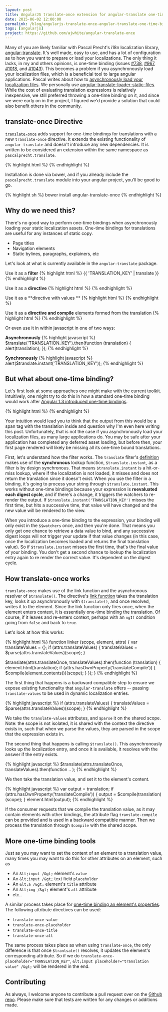 ```yaml
---
layout: post
title: AngularJS translate-once extension for angular-translate one-time binding support
date: 2015-06-02 12:00:00
permalink: /blog/angularjs-translate-once-angular-translate-one-time-binding
tags: [angularjs]
project: https://github.com/ajwhite/angular-translate-once
---
```


Many of you are likely familiar with Pascal Precht's i18n localization library, <a href="https://github.com/angular-translate/angular-translate" title="AngularJS i18n angular-translate module" target="_blank">angular-translate</a>. It's well made, easy to use, and has a lot of configuration as to how you want to prepare or load your localizations. The only thing it lacks, in my and others opinions, is one-time binding (issues <a href="https://github.com/angular-translate/angular-translate/issues/738" target="_blank">#738</a>, <a href="https://github.com/angular-translate/angular-translate/issues/967" target="_blank">#967</a>, <a href="https://github.com/angular-translate/angular-translate/issues/1018" target="_blank">#1018</a>, and <a href="https://github.com/angular-translate/angular-translate/issues/1043" target="_blank">#1043</a>). This becomes a problem if you asynchronously load your localization files, which is a beneficial tool to large angular applications. Pascal writes about how to <a href="https://github.com/angular-translate/angular-translate/wiki/Asynchronous-loading" target="_blank">asynchronously load your localization files</a>. We personally use <a href="https://github.com/angular-translate/bower-angular-translate-loader-static-files" target="_blank">angular-translate-loader-static-files</a>. While the cost of evaluating translation expressions is relatively inexpensive, we still preferred throwing a one-time binding on it, and since we were early on in the project, I figured we'd provide a solution that could also benefit others in the community.

## translate-once Directive

<a href="https://github.com/ajwhite/angular-translate-once">`translate-once`</a> adds support for one-time bindings for translations with a new `translate-once`</a> directive. It extends the existing functionality of `angular-translate` and doesn't introduce any new dependencies. It is written to be considered an extension within the same namespace as `pascalprecht.translate`.

{% highlight html %}
<span translate-once="TRANSLATION_KEY"></span>
{% endhighlight %}

Installation is done via bower, and if you already include the `pascalprecht.translate` module into your angular project, you'll be good to go.

{% highlight sh %}
bower install angular-translate-once
{% endhighlight %}

## Why do we need this?

There's no good way to perform one-time bindings when asynchronously loading your static localization assets. One-time bindings for translations are useful for any instances of static copy.

- Page titles
- Navigation elements
- Static bylines, paragraphs, explainers, etc

Let's look at what is currently available in the `angular-translate` package.


Use it as a **filter**
{% highlight html %}
{{ 'TRANSLATION_KEY' | translate }}
{% endhighlight %}

Use it as a **directive**
{% highlight html %}
<span translate="TRANSLATION_KEY"></span>
{% endhighlight %}

Use it as a **directive with values **
{% highlight html %}
<span translate="TRANSLATION_KEY" translate-values="{foo: 'bar'}"></span>
{% endhighlight %}

Use it as a **directive and compile** elements formed from the translation
{% highlight html %}
<span translate="TRANSLATION_KEY" translate-compile></span>
{% endhighlight %}

Or even use it in within javascript in one of two ways:

**Asynchronously**
{% highlight javascript %}
$translate('TRANSLATION_KEY').then(function (translation) {
  alert(translation);
});
{% endhighlight %}

**Synchronously**
{% highlight javascript %}
alert($translate.instant('TRANSLATION_KEY'));
{% endhighlight %}

## But what about one-time binding?
Let's first look at some approaches one might make with the current toolkit. Intuitively, one might try to do this in how a standard one-time binding would work after <a href="http://blog.thoughtram.io/angularjs/2014/10/14/exploring-angular-1.3-one-time-bindings.html" title="AngularJS 1.3 one-time bindings" target="_blank">Angular 1.3 introduced one-time bindings</a>.

{% highlight html %}
<span ng-bind="{{:: 'TRANSLATION_KEY' | translate }}"></span>
{% endhighlight %}

Your intuition would lead you to think that the output from this would be a span tag with the translation inside and question why I'm even here writing this post. Unfortunately, that is not the case if you asynchronously load your localization files, as many large applications do. You may be safe after your application has completed any deferred asset loading, but before then, your first page rendered will likely be missing all its one-time bound translations.

First, let's understand how the filter works. The `translate` filter's <a href="https://github.com/angular-translate/angular-translate/blob/2.7.2/src/filter/translate.js#L65" target="_blank">definition</a> makes use of the **synchronous** lookup function, `$translate.instant`, as a filter is by design synchronous. That means `$translate.instant` is a hit-or-miss lookup, where if the localization is not loaded, it misses and does not return the translation since it doesn't exist. When you use the filter in a binding, it's going to process your string through `$translate.instant`. This works without one-time bindings because your expression is **reevaluated each digest cycle**, and if there's a change, it triggers the watchers to re-render the output. If `$translate.instant('TRANSLATION_KEY')` misses the first time, but hits a successive time, that value will have changed and the new value will be rendered to the view.

When you introduce a one-time binding to the expression, your binding will only exist in the `$$watchers` once, and then you're done. That means you only get one chance to retrieve a data value to bind, and any successive digest loops will not trigger your update if that value changes (in this case, once the localization becomes loaded and returns the final translation value). So if `$translate.instant` misses the first time, that's the final value of your binding. You don't get a second chance to lookup the localization entry again to re render the correct value. It's dependent on the digest cycle.

## How translate-once works

`translate-once` makes use of the link function and the asynchronous resolver of `$translate()`. The directive's <a href="https://github.com/ajwhite/angular-translate-once/blob/v1.0.1/src/translate-once.js#L52-L69" title="Angular one-time binding translate-once source code" target="_blank">link function</a> takes the translation key, looks it up asynchronously with `$translate()`, and once resolved, writes it to the element. Since the link function only fires once, when the element enters context, it is essentially one-time binding the translation. Of course, if it leaves and re-enters context, perhaps with an `ngIf` condition going from `false` and back to `true`.

Let's look at how this works:

{% highlight html %}
function linker (scope, element, attrs) {
  var translateValues = {};
  if (attrs.translateValues) {
    translateValues = $parse(attrs.translateValues)(scope);
  }

  $translate(attrs.translateOnce, translateValues).then(function (translation) {
    element.html(translation);
    if (attrs.hasOwnProperty('translateCompile')) {
      $compile(element.contents())(scope);
    }
  });
}
{% endhighlight %}

The first thing that happens is a backward compatible step to ensure we expose existing functionality that `angular-translate` offers -- passing `translate-values` to be used in dynamic localization entries.

{% highlight javascript %}
if (attrs.translateValues) {
  translateValues = $parse(attrs.translateValues)(scope);
}
{% endhighlight %}

We take the `translate-values` attributes, and `$parse` it on the shared scope. Note: the scope is not isolated, it is shared with the context the directive exists in, such that when we parse the values, they are parsed in the scope that the expression exists in.

The second thing that happens is calling `$translate()`. This asynchronously looks up the localization entry, and once it is available, it resolves with the answer if the entry exists.

{% highlight javascript %}
$translate(attrs.translateOnce, translateValues).then(function .. );
{% endhighlight %}


We then take the translation value, and set it to the element's content.

{% highlight javascript %}
var output = translation;
if (attrs.hasOwnProperty('translateCompile')) {
  output = $compile(translation)(scope);
}
element.html(output);
{% endhighlight %}

If the consumer requests that we compile the translation value, as it may contain elements with other bindings, the attribute flag `translate-compile` can be provided and is used in a backward compatible manner. Then we process the translation through `$compile` with the shared scope.

## More one-time binding tools

Just as you may want to set the content of an element to a translation value, many times you may want to do this for other attributes on an element, such as
- An `&lt;input /&gt;` element's `value`
- An `&lt;input /&gt;` text field `placeholder`
- An `&lt;a /&gt;` element's `title` attribute
- An `&lt;img /&gt;` element's `alt` attribute
- etc..


A similar process takes place for <a href="https://github.com/ajwhite/angular-translate-once/blob/v1.0.1/src/translate-once.js#L29-L40" title="AngularJS translate-once source code for one-time binding attributes" target="_blank">one-time binding an element's properties</a>. The following attribute directives can be used:

- `translate-once-value`
- `translate-once-placeholder`
- `translate-once-title`
- `translate-once-alt`

The same process takes place as when using `translate-once`, the only difference is that once `$tranlsate()` resolves, it updates the element's corresponding attribute. So if we do `translate-once-placeholder="TRANSLATION_KEY"`, `&lt;input placeholder="translation value" /&gt;` will be rendered in the end.

## Contributing
As always, I welcome anyone to contribute a pull request over on the <a href="https://github.com/ajwhite/angular-translate-once" title="translate-once github repository" target="_blank">Github repo</a>. Please make sure that tests are written for any changes or additions made.
